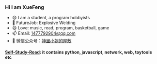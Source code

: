 ### Hi I am XueFeng 
- 😄 I am a student, a program hobbyists
- 🔭 FutureJob: Explosive Welding
- 😄 Love: music, read, program, basketball, game
- 📫 Email: 1477792904@qq.com
- 🤔 微信公众号：[神里小姐的屋敷](https://mp.weixin.qq.com/mp/homepage?__biz=Mzg5ODYxMTg0NA==&hid=1&sn=a17f28de8b7df5f0a72a6337d785913b&scene=18)

#### [Self-Study-Road](https://github.com/Lns-XueFeng/CodeRoad): it contains python, javascript, network, web, toytools etc
